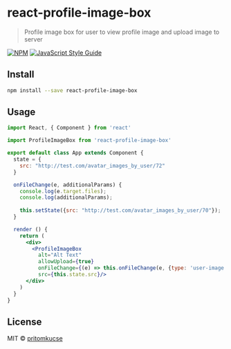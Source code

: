 # react-profile-image-box

> Profile image box for user to view profile image and upload image to server

[![NPM](https://img.shields.io/npm/v/react-profile-image-box.svg)](https://www.npmjs.com/package/react-profile-image-box) [![JavaScript Style Guide](https://img.shields.io/badge/code_style-standard-brightgreen.svg)](https://standardjs.com)

## Install

```bash
npm install --save react-profile-image-box
```

## Usage

```jsx
import React, { Component } from 'react'

import ProfileImageBox from 'react-profile-image-box'

export default class App extends Component {
  state = {
    src: "http://test.com/avatar_images_by_user/72"
  }

  onFileChange(e, additionalParams) {
    console.log(e.target.files);    
    console.log(additionalParams);
    
    this.setState({src: "http://test.com/avatar_images_by_user/70"});
  }

  render () {
    return (
      <div>
        <ProfileImageBox 
          alt="Alt Text" 
          allowUpload={true} 
          onFileChange={(e) => this.onFileChange(e, {type: 'user-image'})} 
          src={this.state.src}/>
      </div>
    )
  }
}
```

## License

MIT © [pritomkucse](https://bitbucket.org/pritomkucse/)
